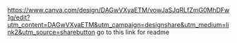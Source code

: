 https://www.canva.com/design/DAGwVXyaETM/vowJaSJqRLfZmG0MhDFw1g/edit?utm_content=DAGwVXyaETM&utm_campaign=designshare&utm_medium=link2&utm_source=sharebutton
go to this link for readme
